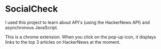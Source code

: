 # SocialCheck
I used this project to learn about API's (using the HackerNews API) and asynchronous JavaScript.

This is a chrome extension. When you click on the pop-up icon, it displays links to the top 3 articles on HackerNews at the moment.

